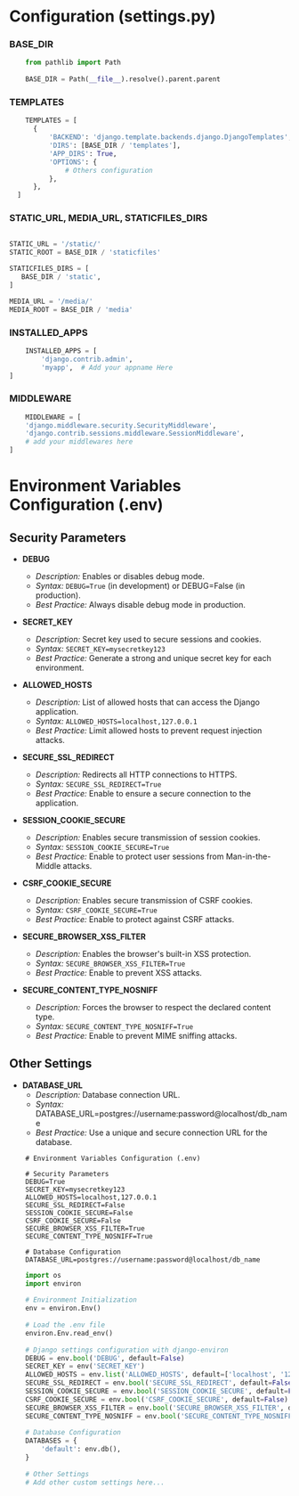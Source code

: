 # Configuration (settings.py)

###  BASE_DIR
```python
    from pathlib import Path
      
    BASE_DIR = Path(__file__).resolve().parent.parent
```

###  TEMPLATES
```python
    TEMPLATES = [
      {
          'BACKEND': 'django.template.backends.django.DjangoTemplates',
          'DIRS': [BASE_DIR / 'templates'],
          'APP_DIRS': True,
          'OPTIONS': {
              # Others configuration
          },
      },
  ]
```

### STATIC_URL, MEDIA_URL, STATICFILES_DIRS
```python

STATIC_URL = '/static/'
STATIC_ROOT = BASE_DIR / 'staticfiles'

STATICFILES_DIRS = [
   BASE_DIR / 'static', 
]

MEDIA_URL = '/media/'
MEDIA_ROOT = BASE_DIR / 'media'
```

### INSTALLED_APPS 
```python
    INSTALLED_APPS = [
        'django.contrib.admin',
        'myapp',  # Add your appname Here 
]
```

### MIDDLEWARE 
```python
    MIDDLEWARE = [
    'django.middleware.security.SecurityMiddleware',
    'django.contrib.sessions.middleware.SessionMiddleware',
    # add your middlewares here 
]
```
# Environment Variables Configuration (.env)

## Security Parameters

- **DEBUG**
  - *Description:* Enables or disables debug mode.
  - *Syntax:* `DEBUG=True` (in development) or DEBUG=False (in production).
  - *Best Practice:* Always disable debug mode in production.

- **SECRET_KEY**
  - *Description:* Secret key used to secure sessions and cookies.
  - *Syntax:* `SECRET_KEY=mysecretkey123`
  - *Best Practice:* Generate a strong and unique secret key for each environment.

- **ALLOWED_HOSTS**
  - *Description:* List of allowed hosts that can access the Django application.
  - *Syntax:* `ALLOWED_HOSTS=localhost,127.0.0.1`
  - *Best Practice:* Limit allowed hosts to prevent request injection attacks.

- **SECURE_SSL_REDIRECT**
  - *Description:* Redirects all HTTP connections to HTTPS.
  - *Syntax:* `SECURE_SSL_REDIRECT=True`
  - *Best Practice:* Enable to ensure a secure connection to the application.

- **SESSION_COOKIE_SECURE**
  - *Description:* Enables secure transmission of session cookies.
  - *Syntax:* `SESSION_COOKIE_SECURE=True`
  - *Best Practice:* Enable to protect user sessions from Man-in-the-Middle attacks.

- **CSRF_COOKIE_SECURE**
  - *Description:* Enables secure transmission of CSRF cookies.
  - *Syntax:* `CSRF_COOKIE_SECURE=True`
  - *Best Practice:* Enable to protect against CSRF attacks.

- **SECURE_BROWSER_XSS_FILTER**
  - *Description:* Enables the browser's built-in XSS protection.
  - *Syntax:* `SECURE_BROWSER_XSS_FILTER=True`
  - *Best Practice:* Enable to prevent XSS attacks.

- **SECURE_CONTENT_TYPE_NOSNIFF**
  - *Description:* Forces the browser to respect the declared content type.
  - *Syntax:* `SECURE_CONTENT_TYPE_NOSNIFF=True`
  - *Best Practice:* Enable to prevent MIME sniffing attacks.

## Other Settings

- **DATABASE_URL**
  - *Description:* Database connection URL.
  - *Syntax:* DATABASE_URL=postgres://username:password@localhost/db_name
  - *Best Practice:* Use a unique and secure connection URL for the database.

```text
    # Environment Variables Configuration (.env)
    
    # Security Parameters
    DEBUG=True
    SECRET_KEY=mysecretkey123
    ALLOWED_HOSTS=localhost,127.0.0.1
    SECURE_SSL_REDIRECT=False
    SESSION_COOKIE_SECURE=False
    CSRF_COOKIE_SECURE=False
    SECURE_BROWSER_XSS_FILTER=True
    SECURE_CONTENT_TYPE_NOSNIFF=True
    
    # Database Configuration
    DATABASE_URL=postgres://username:password@localhost/db_name
```

```python
    import os
    import environ
    
    # Environment Initialization
    env = environ.Env()
    
    # Load the .env file
    environ.Env.read_env()
    
    # Django settings configuration with django-environ
    DEBUG = env.bool('DEBUG', default=False)
    SECRET_KEY = env('SECRET_KEY')
    ALLOWED_HOSTS = env.list('ALLOWED_HOSTS', default=['localhost', '127.0.0.1'])
    SECURE_SSL_REDIRECT = env.bool('SECURE_SSL_REDIRECT', default=False)
    SESSION_COOKIE_SECURE = env.bool('SESSION_COOKIE_SECURE', default=False)
    CSRF_COOKIE_SECURE = env.bool('CSRF_COOKIE_SECURE', default=False)
    SECURE_BROWSER_XSS_FILTER = env.bool('SECURE_BROWSER_XSS_FILTER', default=True)
    SECURE_CONTENT_TYPE_NOSNIFF = env.bool('SECURE_CONTENT_TYPE_NOSNIFF', default=True)
    
    # Database Configuration
    DATABASES = {
        'default': env.db(),
    }
    
    # Other Settings
    # Add other custom settings here...
```